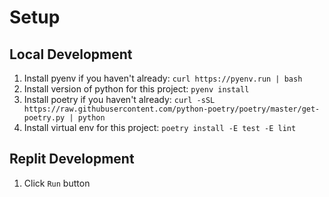 # Setup

## Local Development

1. Install pyenv if you haven't already: `curl https://pyenv.run | bash`
1. Install version of python for this project: `pyenv install`
1. Install poetry if you haven't already: `curl -sSL https://raw.githubusercontent.com/python-poetry/poetry/master/get-poetry.py | python`
1. Install virtual env for this project: `poetry install -E test -E lint`

## Replit Development

1. Click `Run` button
